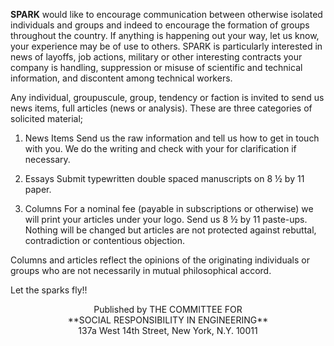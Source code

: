 **SPARK** would like to encourage communication between otherwise isolated individuals and groups and indeed to encourage the formation of groups throughout the country. If anything is happening out your way, let us know, your experience may be of use to others. SPARK is particularly interested in news of layoffs, job actions, military or other interesting contracts your company is handling, suppression or misuse of scientific and technical information, and discontent among technical workers.

Any individual, groupuscule, group, tendency or faction is invited to send us news items, full articles (news or analysis). These are three categories of solicited material;

1) News Items
Send us the raw information and tell us how to get in touch with you. We do the writing and check with your for clarification if necessary.

2) Essays
Submit typewritten double spaced manuscripts on 8 ½ by 11 paper.

3) Columns
For a nominal fee (payable in subscriptions or otherwise) we will print your articles under your logo. Send us 8 ½ by 11 paste-ups. Nothing will be changed but articles are not protected against rebuttal, contradiction or contentious objection.

Columns and articles reflect the opinions of the originating individuals or groups who are not necessarily in mutual philosophical accord.  

Let the sparks fly!!

<div style="text-align: center">
Published by THE COMMITTEE FOR<br/>
**SOCIAL RESPONSIBILITY IN ENGINEERING**<br/>
137a West 14th Street, New York, N.Y. 10011
</div>
